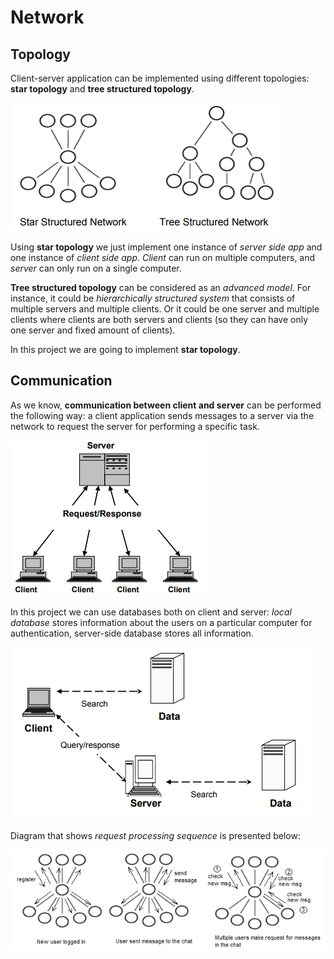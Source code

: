 # Network 

## Topology  

Client-server application can be implemented using different topologies: **star topology** and **tree structured topology**. 

![Topologies](../img/Convo/Network/Topologies.png)

Using **star topology** we just implement one instance of *server side app* and one instance of *client side app*. 
*Client* can run on multiple computers, and *server* can only run on a single computer. 

**Tree structured topology** can be considered as an *advanced model*. 
For instance, it could be *hierarchically structured system* that consists of multiple servers and multiple clients. 
Or it could be one server and multiple clients where clients are both servers and clients (so they can have only one server and fixed amount of clients). 

In this project we are going to implement **star topology**. 

## Communication 

As we know, **communication between client and server** can be performed the following way: a client application sends messages to a server via the network to request the server for performing a specific task. 

![ClientServerCommunication](../img/Convo/Network/ClientServerCommunication.png)

In this project we can use databases both on client and server: *local database* stores information about the users on a particular computer for authentication, server-side database stores all information. 

![DatabasesOnClientAndServer](../img/Convo/Network/DatabasesOnClientAndServer.png)

Diagram that shows *request processing sequence* is presented below: 

![RequestsToServer](../img/Convo/Network/RequestsToServer.png)
